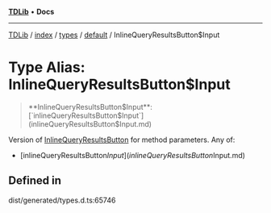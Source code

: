 [**TDLib**](../../../../../../README.md) • **Docs**

***

[TDLib](../../../../../../modules.md) / [index](../../../../../README.md) / [types](../../../README.md) / [default](../README.md) / InlineQueryResultsButton$Input

# Type Alias: InlineQueryResultsButton$Input

> **InlineQueryResultsButton$Input**: [`inlineQueryResultsButton$Input`](inlineQueryResultsButton$Input.md)

Version of [InlineQueryResultsButton](InlineQueryResultsButton-1.md) for method parameters.
Any of:
- [inlineQueryResultsButton$Input](inlineQueryResultsButton$Input.md)

## Defined in

dist/generated/types.d.ts:65746
